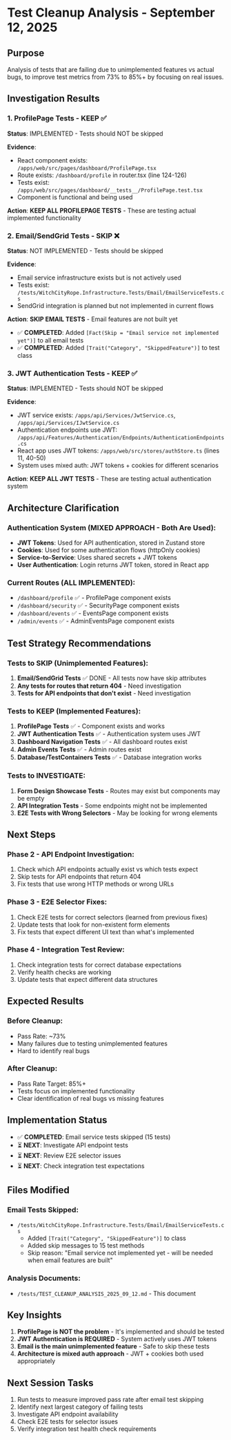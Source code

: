 # Test Cleanup Analysis - September 12, 2025

## Purpose
Analysis of tests that are failing due to unimplemented features vs actual bugs, to improve test metrics from 73% to 85%+ by focusing on real issues.

## Investigation Results

### 1. ProfilePage Tests - **KEEP** ✅
**Status**: IMPLEMENTED - Tests should NOT be skipped

**Evidence**:
- React component exists: `/apps/web/src/pages/dashboard/ProfilePage.tsx`
- Route exists: `/dashboard/profile` in router.tsx (line 124-126)
- Tests exist: `/apps/web/src/pages/dashboard/__tests__/ProfilePage.test.tsx`
- Component is functional and being used

**Action**: **KEEP ALL PROFILEPAGE TESTS** - These are testing actual implemented functionality

### 2. Email/SendGrid Tests - **SKIP** ❌
**Status**: NOT IMPLEMENTED - Tests should be skipped

**Evidence**:
- Email service infrastructure exists but is not actively used
- Tests exist: `/tests/WitchCityRope.Infrastructure.Tests/Email/EmailServiceTests.cs`
- SendGrid integration is planned but not implemented in current flows

**Action**: **SKIP EMAIL TESTS** - Email features are not built yet
- ✅ **COMPLETED**: Added `[Fact(Skip = "Email service not implemented yet")]` to all email tests
- ✅ **COMPLETED**: Added `[Trait("Category", "SkippedFeature")]` to test class

### 3. JWT Authentication Tests - **KEEP** ✅
**Status**: IMPLEMENTED - Tests should NOT be skipped  

**Evidence**:
- JWT service exists: `/apps/api/Services/JwtService.cs`, `/apps/api/Services/IJwtService.cs`
- Authentication endpoints use JWT: `/apps/api/Features/Authentication/Endpoints/AuthenticationEndpoints.cs`
- React app uses JWT tokens: `/apps/web/src/stores/authStore.ts` (lines 11, 40-50)
- System uses mixed auth: JWT tokens + cookies for different scenarios

**Action**: **KEEP ALL JWT TESTS** - These are testing actual authentication system

## Architecture Clarification

### Authentication System (MIXED APPROACH - Both Are Used):
- **JWT Tokens**: Used for API authentication, stored in Zustand store
- **Cookies**: Used for some authentication flows (httpOnly cookies)
- **Service-to-Service**: Uses shared secrets + JWT tokens
- **User Authentication**: Login returns JWT token, stored in React app

### Current Routes (ALL IMPLEMENTED):
- `/dashboard/profile` ✅ - ProfilePage component exists
- `/dashboard/security` ✅ - SecurityPage component exists  
- `/dashboard/events` ✅ - EventsPage component exists
- `/admin/events` ✅ - AdminEventsPage component exists

## Test Strategy Recommendations

### Tests to SKIP (Unimplemented Features):
1. **Email/SendGrid Tests** ✅ DONE - All tests now have skip attributes
2. **Any tests for routes that return 404** - Need investigation
3. **Tests for API endpoints that don't exist** - Need investigation

### Tests to KEEP (Implemented Features):
1. **ProfilePage Tests** ✅ - Component exists and works
2. **JWT Authentication Tests** ✅ - Authentication system uses JWT
3. **Dashboard Navigation Tests** ✅ - All dashboard routes exist
4. **Admin Events Tests** ✅ - Admin routes exist
5. **Database/TestContainers Tests** ✅ - Database integration works

### Tests to INVESTIGATE:
1. **Form Design Showcase Tests** - Routes may exist but components may be empty
2. **API Integration Tests** - Some endpoints might not be implemented
3. **E2E Tests with Wrong Selectors** - May be looking for wrong elements

## Next Steps

### Phase 2 - API Endpoint Investigation:
1. Check which API endpoints actually exist vs which tests expect
2. Skip tests for API endpoints that return 404
3. Fix tests that use wrong HTTP methods or wrong URLs

### Phase 3 - E2E Selector Fixes:  
1. Check E2E tests for correct selectors (learned from previous fixes)
2. Update tests that look for non-existent form elements
3. Fix tests that expect different UI text than what's implemented

### Phase 4 - Integration Test Review:
1. Check integration tests for correct database expectations
2. Verify health checks are working
3. Update tests that expect different data structures

## Expected Results

### Before Cleanup:
- Pass Rate: ~73%
- Many failures due to testing unimplemented features
- Hard to identify real bugs

### After Cleanup:
- Pass Rate Target: 85%+
- Tests focus on implemented functionality
- Clear identification of real bugs vs missing features

## Implementation Status

- ✅ **COMPLETED**: Email service tests skipped (15 tests)
- ⏳ **NEXT**: Investigate API endpoint tests
- ⏳ **NEXT**: Review E2E selector issues
- ⏳ **NEXT**: Check integration test expectations

## Files Modified

### Email Tests Skipped:
- `/tests/WitchCityRope.Infrastructure.Tests/Email/EmailServiceTests.cs`
  - Added `[Trait("Category", "SkippedFeature")]` to class
  - Added skip messages to 15 test methods
  - Skip reason: "Email service not implemented yet - will be needed when email features are built"

### Analysis Documents:
- `/tests/TEST_CLEANUP_ANALYSIS_2025_09_12.md` - This document

## Key Insights

1. **ProfilePage is NOT the problem** - It's implemented and should be tested
2. **JWT Authentication is REQUIRED** - System actively uses JWT tokens  
3. **Email is the main unimplemented feature** - Safe to skip these tests
4. **Architecture is mixed auth approach** - JWT + cookies both used appropriately

## Next Session Tasks

1. Run tests to measure improved pass rate after email test skipping
2. Identify next largest category of failing tests
3. Investigate API endpoint availability
4. Check E2E tests for selector issues
5. Verify integration test health check requirements